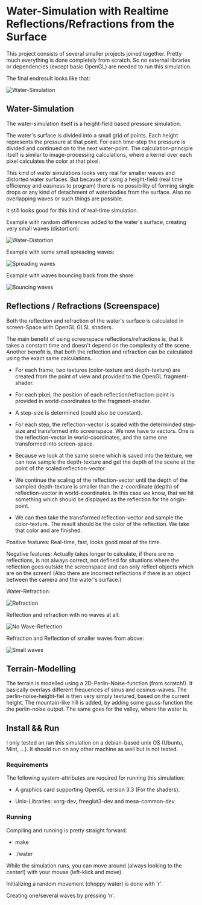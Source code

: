 # Water-Simulation with Realtime Reflections/Refractions from the Surface
This project consists of several smaller projects joined together. Pretty much everything is done completely from
scratch. So no external libraries or dependencies (except basic OpenGL) are needed to run this simulation.

The final endresult looks like that:

![Water-Simulation](https://github.com/MauriceGit/Water_Simulation/blob/master/Screenshots/finished3.png "Water-Simulation with reflections/refractions")

## **Water-Simulation**

The water-simulation itself is a height-field based pressure simulation.

The water's surface is divided into a small grid of points. Each height represents
the pressure at that point. For each time-step the pressure is divided and continued on to
the next water-point. The calculation-principle itself is similar to image-processing calculations,
where a kernel over each pixel calculates the color at that pixel.

This kind of water simulations looks very real for smaller waves and distorted water surfaces.
But because of using a height-field (real time efficiency and easiness to program) there is no
possibility of forming single drops or any kind of detachment of waterbodies from the surface.
Also no overlapping waves or such things are possible.

It still looks good for this kind of real-time simulation.

Example with random differences added to the water's surface, creating very small waves (distortion):

![Water-Distortion](https://github.com/MauriceGit/Water_Simulation/blob/master/Screenshots/finished6.png "Small distortions")

Example with some small spreading waves:

![Spreading waves](https://github.com/MauriceGit/Water_Simulation/blob/master/Screenshots/finished7.png "Spreading waves")

Example with waves bouncing back from the shore:

![Bouncing waves](https://github.com/MauriceGit/Water_Simulation/blob/master/Screenshots/finished1.png "Waves bouncing from the shore")


## **Reflections / Refractions (Screenspace)**

Both the reflection and refraction of the water's surface is calculated in screen-Space with OpenGL GLSL shaders.

The main benefit of using screenspace reflections/refractions is, that it takes a constant time and doesn't depend
on the complexity of the scene. Another benefit is, that both the reflection and refraction can be calculated using
the exact same calculations.

- For each frame, two textures (color-texture and depth-texture) are created from the point of view and provided to the
  OpenGL fragment-shader.

- For each pixel, the position of each reflection/refraction-point is provided in world-coordinates to the fragment-shader.

- A step-size is determined (could also be constant).

- For each step, the reflection-vector is scaled with the determinded step-size and transformed into screenspace.
  We now have to vectors. One is the reflection-vector in world-coordinates, and the same one transformed into screen-space.

- Because we look at the same scene which is saved into the texture, we can now sample the depth-texture and get the depth
  of the scene at the point of the scaled reflection-vector.

- We continue the scaling of the reflection-vector until the depth of the sampled depth-texture is smaller than the
  z-coordinate (depth) of reflection-vector in world-coordinates. In this case we know, that we hit something which should
  be displayed as the reflection for the origin-point.

- We can then take the transformed reflection-vector and sample the color-texture. The result should be the color of the
  reflection. We take that color and are finished.

Positive features: Real-time, fast, looks good most of the time.

Negative features: Actually takes longer to calculate, if there are no reflections, is not always correct, not defined
for situations where the reflection goes outside the screenspace and can only reflect objects which are on the screen!
(Also there are incorrect reflections if there is an object between the camera and the water's surface.)

Water-Refraction:

![Refraction](https://github.com/MauriceGit/Water_Simulation/blob/master/Screenshots/finished2.png "Water-Refraction looking good!")

Reflection and refraction with no waves at all:

![No Wave-Reflection](https://github.com/MauriceGit/Water_Simulation/blob/master/Screenshots/finished5.png "Water-Reflection, no waves")

Refraction and Reflection of smaller waves from above:

![Small waves](https://github.com/MauriceGit/Water_Simulation/blob/master/Screenshots/finished4.png "Water-Refraction/Reflection with small waves")

## **Terrain-Modelling**

The terrain is modelled using a 2D-Perlin-Noise-function (from scratch!).
It basically overlays different frequences of sinus and cosinus-waves.
The perlin-noise-height-fiel is then very simply textured, based on the current height.
The mountain-like hill is added, by adding some gauss-function the the perlin-noise output.
The same goes for the valley, where the water is.

## **Install && Run**

I only tested an ran this simulation on a debian-based unix OS (Ubuntu, Mint, ...). It should run on any other machine as well but is not
tested.

### **Requirements**

The following system-attributes are required for running this simulation:

- A graphics card supporting OpenGL version 3.3 (For the shaders).

- Unix-Libraries: xorg-dev, freeglut3-dev and mesa-common-dev

### **Running**

Compiling and running is pretty straight forward.

- make

- ./water

While the simulation runs, you can move around (always looking to the center!) with your mouse (left-klick and move).

Initializing a random movement (choppy water) is done with 'r'.

Creating one/several waves by pressing 'n'.















